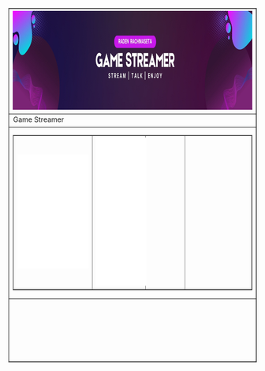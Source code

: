 <script type="text/javascript">
function MM_swapImgRestore() { //v3.0
  var i,x,a=document.MM_sr; for(i=0;a&&i<a.length&&(x=a[i])&&x.oSrc;i++) x.src=x.oSrc;
}
function MM_preloadImages() { //v3.0
  var d=document; if(d.images){ if(!d.MM_p) d.MM_p=new Array();
    var i,j=d.MM_p.length,a=MM_preloadImages.arguments; for(i=0; i<a.length; i++)
    if (a[i].indexOf("#")!=0){ d.MM_p[j]=new Image; d.MM_p[j++].src=a[i];}}
}

function MM_findObj(n, d) { //v4.01
  var p,i,x;  if(!d) d=document; if((p=n.indexOf("?"))>0&&parent.frames.length) {
    d=parent.frames[n.substring(p+1)].document; n=n.substring(0,p);}
  if(!(x=d[n])&&d.all) x=d.all[n]; for (i=0;!x&&i<d.forms.length;i++) x=d.forms[i][n];
  for(i=0;!x&&d.layers&&i<d.layers.length;i++) x=MM_findObj(n,d.layers[i].document);
  if(!x && d.getElementById) x=d.getElementById(n); return x;
}

function MM_swapImage() { //v3.0
  var i,j=0,x,a=MM_swapImage.arguments; document.MM_sr=new Array; for(i=0;i<(a.length-2);i+=3)
   if ((x=MM_findObj(a[i]))!=null){document.MM_sr[j++]=x; if(!x.oSrc) x.oSrc=x.src; x.src=a[i+2];}
}
</script>
<body onLoad="MM_preloadImages('HTML RADEN/Raden 1.jpg')"><table width="1058" border="1" align="center">
  <tr>
    <td width="1048" height="207"><a href="#" onMouseOut="MM_swapImgRestore()" onMouseOver="MM_swapImage('Image1','','HTML RADEN/Raden 1.jpg',1)"><img src="HTML RADEN/Raden Rachmaseta.jpg" width="1058" height="200" id="Image1" /></a></td>
  </tr>
  <tr>
    <td> <marquee direction= "right" scrollamount="5"> Welcome To My Website Game Streamer </marquee> </td>
  </tr>
  <tr>
    <td><table width="1063" border="1">
      <tr>
        <td width="358" height="304"><iframe src="tiktok.html" width="100%" height="230" style="border:none;"></iframe></td>
        <td width="230"><iframe src="instagram.html" width="110%" height="300" style="border:none;"></iframe></td>
        <td width="156">&nbsp;</td>
        <td width="291">&nbsp;</td>
      </tr>
    </table></td>
  </tr>
  <tr>
    <td height="121">&nbsp;</td>
  </tr>
</table>
<div align="right"></div>

